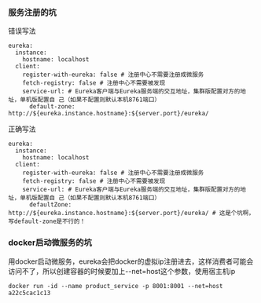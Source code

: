 ### 服务注册的坑
错误写法
```
eureka:
  instance:
    hostname: localhost
  client:
    register-with-eureka: false # 注册中心不需要注册成微服务
    fetch-registry: false # 注册中心不需要被发现
    service-url: # Eureka客户端与Eureka服务端的交互地址，集群版配置对方的地址，单机版配置自 己（如果不配置则默认本机8761端口）
      default-zone: http://${eureka.instance.hostname}:${server.port}/eureka/
```
正确写法
```
eureka:
  instance:
    hostname: localhost
  client:
    register-with-eureka: false # 注册中心不需要注册成微服务
    fetch-registry: false # 注册中心不需要被发现
    service-url: # Eureka客户端与Eureka服务端的交互地址，集群版配置对方的地址，单机版配置自 己（如果不配置则默认本机8761端口）
      defaultZone: http://${eureka.instance.hostname}:${server.port}/eureka/ # 这是个坑啊，写default-zone是不行的！
```
### docker启动微服务的坑
用docker启动微服务，eureka会把docker的虚拟ip注册进去，这样消费者可能会访问不了，所以创建容器的时候要加上--net=host这个参数，使用宿主机ip
```
docker run -id --name product_service -p 8001:8001 --net=host a22c5cac1c13
```